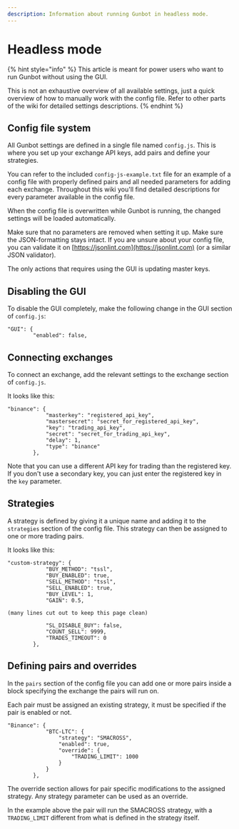 ```yaml
---
description: Information about running Gunbot in headless mode.
---
```


# Headless mode

{% hint style="info" %}
This article is meant for power users who want to run Gunbot without using the GUI.

This is not an exhaustive overview of all available settings, just a quick overview of how to manually work with the config file. Refer to other parts of the wiki for detailed settings descriptions.
{% endhint %}

## Config file system

All Gunbot settings are defined in a single file named `config.js`. This is where you set up your exchange API keys, add pairs and define your strategies.

You can refer to the included `config-js-example.txt` file for an example of a config file with properly defined pairs and all needed parameters for adding each exchange. Throughout this wiki you'll find detailed descriptions for every parameter available in the config file.

When the config file is overwritten while Gunbot is running, the changed settings will be loaded automatically.

Make sure that no parameters are removed when setting it up. Make sure the JSON-formatting stays intact. If you are unsure about your config file, you can validate it on [https://jsonlint.com](https://jsonlint.com) \(or a similar JSON validator\).

The only actions that requires using the GUI is updating master keys.

## Disabling the GUI

To disable the GUI completely, make the following change in the GUI section of `config.js`:

```text
"GUI": {
        "enabled": false,
```

## Connecting exchanges

To connect an exchange, add the relevant settings to the exchange section of `config.js`.

It looks like this:

```text
"binance": {
            "masterkey": "registered_api_key",
            "mastersecret": "secret_for_registered_api_key",
            "key": "trading_api_key",
            "secret": "secret_for_trading_api_key",
            "delay": 1,
            "type": "binance"
        },
```

Note that you can use a different API key for trading than the registered key. If you don't use a secondary key, you can just enter the registered key in the `key` parameter.

## Strategies

A strategy is defined by giving it a unique name and adding it to the `strategies` section of the config file. This strategy can then be assigned to one or more trading pairs.

It looks like this:

```text
"custom-strategy": {
            "BUY_METHOD": "tssl",
            "BUY_ENABLED": true,
            "SELL_METHOD": "tssl",
            "SELL_ENABLED": true,
            "BUY_LEVEL": 1,
            "GAIN": 0.5,

(many lines cut out to keep this page clean)

            "SL_DISABLE_BUY": false,
            "COUNT_SELL": 9999,
            "TRADES_TIMEOUT": 0
        },
```

## Defining pairs and overrides

In the `pairs` section of the config file you can add one or more pairs inside a block specifying the exchange the pairs will run on.

Each pair must be assigned an existing strategy, it must be specified if the pair is enabled or not.

```text
"Binance": {
            "BTC-LTC": {
                "strategy": "SMACROSS",
                "enabled": true,
                "override": {
                    "TRADING_LIMIT": 1000
                }
            }
        },
```

The override section allows for pair specific modifications to the assigned strategy. Any strategy parameter can be used as an override.

In the example above the pair will run the SMACROSS strategy, with a `TRADING_LIMIT` different from what is defined in the strategy itself.

